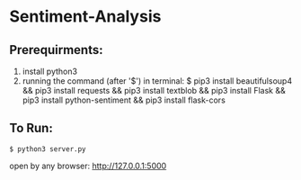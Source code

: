# Sentiment-Analysis

## Prerequirments:
1. install python3
2. running the command (after '$') in terminal:
    $ pip3 install beautifulsoup4 && pip3 install requests && pip3 install textblob && pip3 install Flask && pip3 install python-sentiment && pip3 install flask-cors

## To Run:
    $ python3 server.py

open by any browser: http://127.0.0.1:5000

